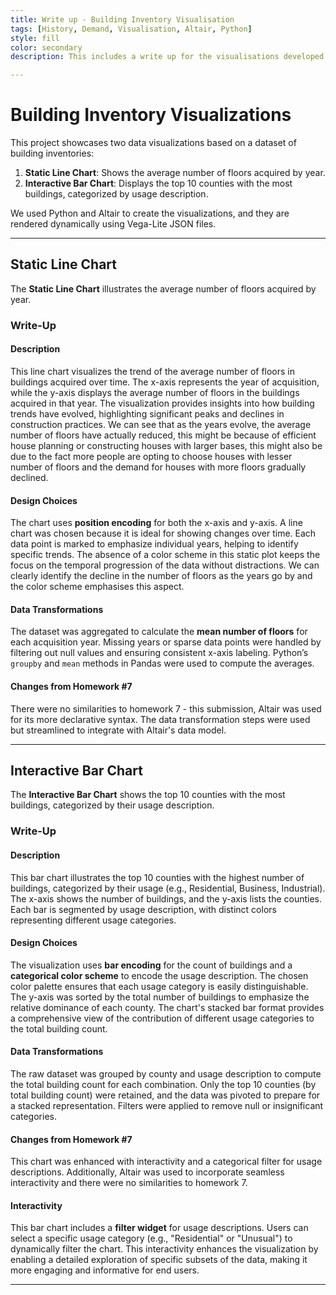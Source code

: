 ```yaml
---
title: Write up - Building Inventory Visualisation
tags: [History, Demand, Visualisation, Altair, Python]
style: fill
color: secondary
description: This includes a write up for the visualisations developed for the buildings.csv dataset.

---
```


# Building Inventory Visualizations

This project showcases two data visualizations based on a dataset of building inventories:

1. **Static Line Chart**: Shows the average number of floors acquired by year.
2. **Interactive Bar Chart**: Displays the top 10 counties with the most buildings, categorized by usage description.

We used Python and Altair to create the visualizations, and they are rendered dynamically using Vega-Lite JSON files.

---

## Static Line Chart
The **Static Line Chart** illustrates the average number of floors acquired by year.

### Write-Up

#### Description
This line chart visualizes the trend of the average number of floors in buildings acquired over time. The x-axis represents the year of acquisition, while the y-axis displays the average number of floors in the buildings acquired in that year. The visualization provides insights into how building trends have evolved, highlighting significant peaks and declines in construction practices. We can see that as the years evolve, the average number of floors have actually reduced, this might be because of efficient house planning or constructing houses with larger bases, this might also be due to the fact more people are opting to choose houses with lesser number of floors and the demand for houses with more floors gradually declined.

#### Design Choices
The chart uses **position encoding** for both the x-axis  and y-axis. A line chart was chosen because it is ideal for showing changes over time. Each data point is marked to emphasize individual years, helping to identify specific trends. The absence of a color scheme in this static plot keeps the focus on the temporal progression of the data without distractions. We can clearly identify the decline in the number of floors as the years go by and the color scheme emphasises this aspect.

#### Data Transformations
The dataset was aggregated to calculate the **mean number of floors** for each acquisition year. Missing years or sparse data points were handled by filtering out null values and ensuring consistent x-axis labeling. Python’s `groupby` and `mean` methods in Pandas were used to compute the averages.

#### Changes from Homework #7
There were no similarities to homework 7 - this submission, Altair was used for its more declarative syntax. The data transformation steps were used but streamlined to integrate with Altair's data model.



---

## Interactive Bar Chart
The **Interactive Bar Chart** shows the top 10 counties with the most buildings, categorized by their usage description.
### Write-Up

#### Description
This bar chart illustrates the top 10 counties with the highest number of buildings, categorized by their usage (e.g., Residential, Business, Industrial). The x-axis shows the number of buildings, and the y-axis lists the counties. Each bar is segmented by usage description, with distinct colors representing different usage categories.

#### Design Choices
The visualization uses **bar encoding** for the count of buildings and a **categorical color scheme** to encode the usage description. The chosen color palette ensures that each usage category is easily distinguishable. The y-axis was sorted by the total number of buildings to emphasize the relative dominance of each county. The chart's stacked bar format provides a comprehensive view of the contribution of different usage categories to the total building count.

#### Data Transformations
The raw dataset was grouped by county and usage description to compute the total building count for each combination. Only the top 10 counties (by total building count) were retained, and the data was pivoted to prepare for a stacked representation. Filters were applied to remove null or insignificant categories.

#### Changes from Homework #7
This chart was enhanced with interactivity and a categorical filter for usage descriptions. Additionally, Altair was used to incorporate seamless interactivity  and there were no similarities to homework 7.

#### Interactivity
This bar chart includes a **filter widget** for usage descriptions. Users can select a specific usage category (e.g., "Residential" or "Unusual") to dynamically filter the chart. This interactivity enhances the visualization by enabling a detailed exploration of specific subsets of the data, making it more engaging and informative for end users.

---

